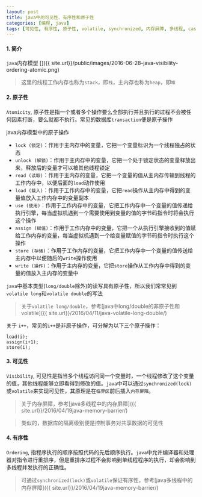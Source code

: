 ```yaml
---
layout: post
title: java中的可见性、有序性和原子性
categories: [编程, java]
tags: [可见性, 有序性, 原子性, volatile, synchronized, 内存屏障, 多线程, cas]
---
```


#### 1. 简介
`java`内存模型
[]({{ site.url}}/public/images/2016-06-28-java-visibility-ordering-atomic.png)

> 这里的线程工作内存也称为`stack`，即`栈`，主内存也称为`heap`，即`堆`

#### 2. 原子性

`Atomicity`, 原子性是指一个或者多个操作要么全部执行并且执行的过程不会被任何因素打断，要么就都不执行。常见的数据库`transaction`便是原子操作

java内存模型中的原子操作
* `lock (锁定)`：作用于主内存中的变量，它把一个变量标识为一个线程独占的状态
* `unlock (解锁)`：作用于主内存中的变量，它把一个处于锁定状态的变量释放出来，释放后的变量才可以被其他线程锁定
* `read (读取)`：作用于主内存的变量，它把一个变量的值从主内存传输到线程的工作内存中，以便后面的`load`动作使用
* `load (载入)`：作用于工作内存中的变量，它把`read`操作从主内存中得到的变量值放入工作内存中的变量副本
* `use (使用)`：作用于工作内存中的变量，它把工作内存中一个变量的值传递给执行引擎，每当虚拟机遇到一个需要使用到变量的值的字节码指令时将会执行这个操作
* `assign (赋值)`：作用于工作内存中的变量，它把一个从执行引擎接收到的值赋给工作内存的变量，每当虚拟机遇到一个给变量赋值的字节码指令时执行这个操作
* `store (存储)`：作用于工作内存的变量，它把工作内存中一个变量的值传送给主内存中以便随后的`write`操作使用
* `write (操作)`：作用于主内存的变量，它把`store`操作从工作内存中得到的变量的值放入主内存的变量中

`java`中基本类型(`long/double`除外)的读写具有原子性，所以我们常常见到`volatile long`和`volatile double`的写法

> 关于`volatile long/double`，参考[java中long/double的非原子性和volatile]({{ site.url}}/2016/04/11/java-volatile-long-double/)

关于 `i++`，常见的`i++`是非原子操作，可分解为以下三个原子操作：
```
load(i);
assign(i+1);
store(i);
```

#### 3. 可见性

`Visibility`, 可见性是指当多个线程访问同一个变量时，一个线程修改了这个变量的值，其他线程能够立即看得到修改的值。`java`中可以通过`synchronized(lock)`或`volatile`来实现可见性，其原理是在`临界区`前后插入`内存屏障`。

> 关于内存屏障，参考[java多线程中的内存屏障]({{ site.url}}/2016/04/19java-memory-barrier/)

> 类似的，数据库的隔离级别便是控制事务对共享数据的可见性

#### 4. 有序性

`Ordering`, 指程序执行的顺序按照代码的先后顺序执行。`java`中允许编译器和处理器对指令进行重排序，但是重排序过程不会影响到单线程程序的执行，却会影响到多线程并发执行的正确性。

> 可通过`synchronized(lock)`或`volatile`保证有序性，参考[java多线程中的内存屏障]({{ site.url}}/2016/04/19java-memory-barrier/)